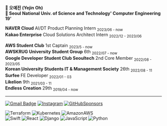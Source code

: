 **🎀 오예진 (Yejin Oh)**  
**🏫 Seoul National Univ. of Science and Technology' Computer Engineering 19'**  
   


**NAVER Cloud** AI/DT Product Planning Intern <sub>2023/06 - now</sub>  
**Kakao Enterprise** Cloud Solutions Architect Intern <sub>2022/12 - 2023/06</sub>  
   
**AWS Student Club** 1st Captain <sub>2023/5 - now</sub>  
**AWSKRUG University Student Group** 6th <sub>2022/07 - now</sub>  
**Google Developer Student Club Seoultech** 2nd Core Member <sub>2022/08 - 2023/05</sub>  
**Korean University Students IT & Management Society** 26th <sub>2022/08 - 11</sub>  
**Surfee** FE Developer <sub>2022/01 - 03</sub>    
**Likelion** 9th <sub>2021/03 - 11</sub>  
**Endless Creation** 29th <sub>2019/04 - now</sub>
   <br />
***

[![Gmail Badge](https://img.shields.io/badge/Gmail-d14836?style=flat-square&logo=Gmail&logoColor=white&link=mailto:oyejin55@gmail.com)](mailto:oyejin55@gmail.com)
[![Instagram](https://img.shields.io/badge/Instagram-E4405F?style=flat-square&logo=Instagram&logoColor=white&link=https://www.instagram.com/yexjin_/)](https://www.instagram.com/yexjin_/)
[![GitHubSponsors](https://img.shields.io/badge/Blog-EA4AAA?style=flat-square&logo=GitHubSponsors&logoColor=white&link=https://yexjinitlog.tistory.com)](https://yexjinitlog.tistory.com)  
  

![Terraform](https://img.shields.io/badge/Terraform-7B42BC?style=flat-square&logo=terraform&logoColor=white)
![Kubernetes](https://img.shields.io/badge/Kubernetes-326CE5?style=flat-square&logo=kubernetes&logoColor=white)
![AmazonAWS](https://img.shields.io/badge/AmazonAWS-232F3E?style=flat-square&logo=amazonaws&logoColor=white)  
![Swift](https://img.shields.io/badge/Swift-F05138?style=flat-square&logo=Swift&logoColor=white)
![React](https://img.shields.io/badge/React-%2320232a.svg?style=flat-square&logo=React&logoColor=%2361DAFB)
![Django](https://img.shields.io/badge/Django-%23092E20.svg?style=flat-square&logo=django&logoColor=white)
![JavaScript](https://img.shields.io/badge/Javascript-%23323330.svg?style=flat-square&logo=javascript&logoColor=%23F7DF1E)
![Python](https://img.shields.io/badge/python-3670A0?style=flat-square&logo=python&logoColor=ffdd54)  
